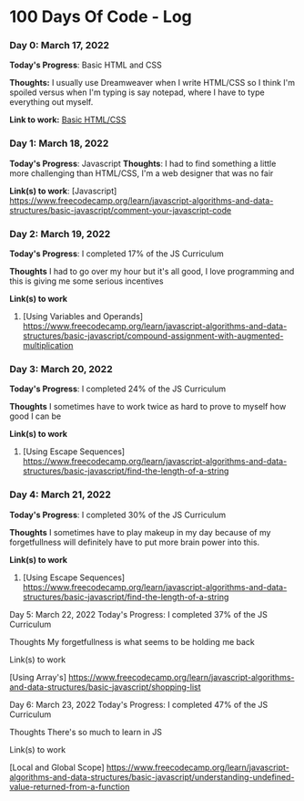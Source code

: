 # 100 Days Of Code - Log

### Day 0: March 17, 2022

**Today's Progress**: Basic HTML and CSS

**Thoughts:** I usually use Dreamweaver when I write HTML/CSS so I think I'm spoiled versus when I'm typing is say notepad, where I have to type everything out myself.

**Link to work:** [Basic HTML/CSS](https://www.freecodecamp.org/learn/responsive-web-design/basic-html-and-html5/create-a-set-of-checkboxes)


### Day 1: March 18, 2022

**Today's Progress**: Javascript
**Thoughts**: I had to find something a little more challenging than HTML/CSS, I'm a web designer that was no fair

**Link(s) to work**: [Javascript] https://www.freecodecamp.org/learn/javascript-algorithms-and-data-structures/basic-javascript/comment-your-javascript-code


### Day 2: March 19, 2022

**Today's Progress**: I completed 17% of the JS Curriculum

**Thoughts** I had to go over my hour but it's all good, I love programming and this is giving me some serious incentives 

**Link(s) to work**
1. [Using Variables and Operands] https://www.freecodecamp.org/learn/javascript-algorithms-and-data-structures/basic-javascript/compound-assignment-with-augmented-multiplication


### Day 3: March 20, 2022

**Today's Progress**: I completed 24% of the JS Curriculum

**Thoughts** I sometimes have to work twice as hard to prove to myself how good I can be 

**Link(s) to work**
1. [Using Escape Sequences] https://www.freecodecamp.org/learn/javascript-algorithms-and-data-structures/basic-javascript/find-the-length-of-a-string


### Day 4: March 21, 2022

**Today's Progress**: I completed 30% of the JS Curriculum

**Thoughts** I sometimes have to play makeup in my day because of my forgetfullness will definitely have to put more brain power into this. 

**Link(s) to work**
1. [Using Escape Sequences] https://www.freecodecamp.org/learn/javascript-algorithms-and-data-structures/basic-javascript/find-the-length-of-a-string


Day 5: March 22, 2022
Today's Progress: I completed 37% of the JS Curriculum

Thoughts My forgetfullness is what seems to be holding me back

Link(s) to work

[Using Array's] https://www.freecodecamp.org/learn/javascript-algorithms-and-data-structures/basic-javascript/shopping-list


Day 6: March 23, 2022
Today's Progress: I completed 47% of the JS Curriculum

Thoughts There's so much to learn in JS

Link(s) to work

[Local and Global Scope] https://www.freecodecamp.org/learn/javascript-algorithms-and-data-structures/basic-javascript/understanding-undefined-value-returned-from-a-function
